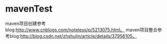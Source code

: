 # mavenTest
maven项目创建参考blog:http://www.cnblogs.com/noteless/p/5213075.html。
maven项目整合参考blog:http://blog.csdn.net/zhshulin/article/details/37956105。
